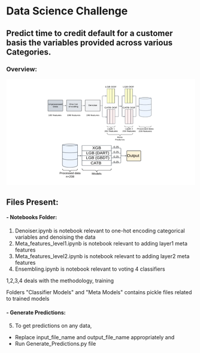 # Data Science Challenge

## Predict time to credit default for a customer basis the variables provided across various Categories.

### Overview: 

![Model Outline](https://github.com/Wickkey/American-Express-Campus-Superbowl-Challenge-2022/blob/main/Images/Model_Overview.png?raw=true)


## Files Present:
#### - Notebooks Folder:
1) Denoiser.ipynb is notebook relevant to one-hot encoding categorical variables and denoising the data
2) Meta_features_level1.ipynb is notebook relevant to adding layer1 meta features 
3) Meta_features_level2.ipynb is notebook relevant to adding layer2 meta features
4) Ensembling.ipynb is notebook relevant to voting 4 classifiers

1,2,3,4 deals with the methodology, training



Folders "Classifier Models" and "Meta Models" contains pickle files related to trained models


#### - Generate Predictions:
5) To get predictions on any data, 
- Replace input_file_name and output_file_name appropriately and 
- Run Generate_Predictions.py file
